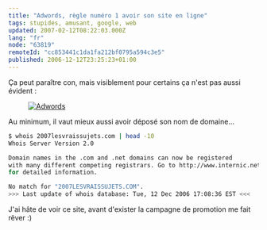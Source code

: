 ```yaml
---
title: "Adwords, règle numéro 1 avoir son site en ligne"
tags: stupides, amusant, google, web
updated: 2007-02-12T08:22:03.000Z
lang: "fr"
node: "63819"
remoteId: "cc853441c1da1fa212bf0795a594c3e5"
published: 2006-12-12T23:25:23+01:00
---
```

 
Ça peut paraître con, mais visiblement pour certains ça n'est pas aussi évident :

 


<figure class="object-center"><a href="/images/adwords.png"><img src="/images/660x/adwords.png" alt="Adwords">
</a></figure>




 
Au minimum, il vaut mieux aussi avoir déposé son nom de domaine...

 ``` bash
$ whois 2007lesvraissujets.com | head -10
Whois Server Version 2.0

Domain names in the .com and .net domains can now be registered
with many different competing registrars. Go to http://www.internic.net
for detailed information.

No match for "2007LESVRAISSUJETS.COM".
>>> Last update of whois database: Tue, 12 Dec 2006 17:08:36 EST <<<
```

 
J'ai hâte de voir ce site, avant d'exister la campagne de promotion me fait rêver :)

